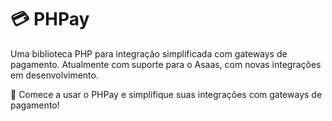 # 💳 PHPay

Uma biblioteca PHP para integração simplificada com gateways de pagamento. Atualmente com suporte para o Asaas, com novas integrações em desenvolvimento.

🎉 Comece a usar o PHPay e simplifique suas integrações com gateways de pagamento!
